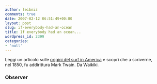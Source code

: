 ```yaml
---
author: leibniz
comments: true
date: 2007-02-12 06:51:49+00:00
layout: post
slug: if-everybody-had-an-ocean
title: If everybody had an ocean...
wordpress_id: 2399
categories:
- 'null'
---
```


Leggi un articolo sulle [origini del surf in America](http://travel.guardian.co.uk/article/2007/feb/11/surfing.watersportsholidays.usa) e scopri che a scriverne, nel 1850, fu addirittura Mark Twain. Da Waikiki.


### Observer

